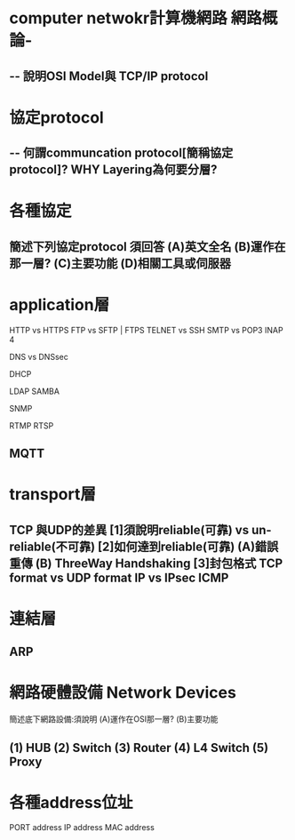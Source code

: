 # computer netwokr計算機網路 網路概論-
--
說明OSI Model與 TCP/IP protocol
-------------
# 協定protocol
--
何謂communcation protocol[簡稱協定protocol]?
WHY Layering為何要分層?
-----------------
# 各種協定
簡述下列協定protocol
須回答
(A)英文全名
(B)運作在那一層?
(C)主要功能
(D)相關工具或伺服器
--------------------
# application層
HTTP vs HTTPS
FTP vs SFTP | FTPS
TELNET vs SSH
SMTP vs POP3 INAP 4

DNS vs DNSsec

DHCP

LDAP
SAMBA

SNMP

RTMP RTSP

MQTT
--
# transport層
TCP 與UDP的差異
[1]須說明reliable(可靠) vs un-reliable(不可靠)
[2]如何達到reliable(可靠)
 (A)錯誤重傳
 (B) ThreeWay Handshaking
[3]封包格式 TCP format   vs UDP format 
IP vs IPsec
ICMP
-----------
# 連結層
ARP
----------
# 網路硬體設備 Network Devices
簡述底下網路設備:須說明
(A)運作在OSI那一層?
(B)主要功能


(1) HUB
(2) Switch
(3) Router
(4) L4 Switch
(5) Proxy 
--
# 各種address位址
PORT address
IP address
MAC address
